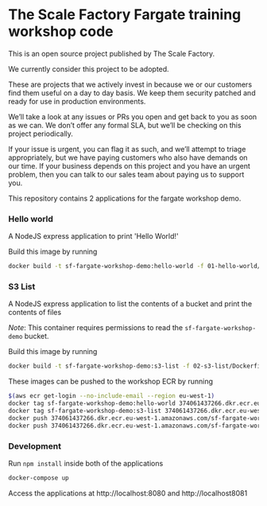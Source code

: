 # The Scale Factory Fargate training workshop code

This is an open source project published by The Scale Factory.

We currently consider this project to be adopted.

These are projects that we actively invest in because we or our customers find
them useful on a day to day basis. We keep them security patched and ready for
use in production environments.

We’ll take a look at any issues or PRs you open and get back to you as soon as
we can. We don’t offer any formal SLA, but we’ll be checking on this project
periodically.

If your issue is urgent, you can flag it as such, and we’ll attempt to triage
appropriately, but we have paying customers who also have demands on our time.
If your business depends on this project and you have an urgent problem, then
you can talk to our sales team about paying us to support you.

This repository contains 2 applications for the fargate workshop demo.

### Hello world

A NodeJS express application to print 'Hello World!'

Build this image by running

```sh
docker build -t sf-fargate-workshop-demo:hello-world -f 01-hello-world/Dockerfile 01-hello-world
```

### S3 List

A NodeJS express application to list the contents of a bucket and print the contents of files

_Note_: This container requires permissions to read the `sf-fargate-workshop-demo` bucket.

Build this image by running

```sh
docker build -t sf-fargate-workshop-demo:s3-list -f 02-s3-list/Dockerfile 02-s3-list
```

These images can be pushed to the workshop ECR by running

```sh
$(aws ecr get-login --no-include-email --region eu-west-1)
docker tag sf-fargate-workshop-demo:hello-world 374061437266.dkr.ecr.eu-west-1.amazonaws.com/sf-fargate-workshop-demo:hello-world
docker tag sf-fargate-workshop-demo:s3-list 374061437266.dkr.ecr.eu-west-1.amazonaws.com/sf-fargate-workshop-demo:s3-list
docker push 374061437266.dkr.ecr.eu-west-1.amazonaws.com/sf-fargate-workshop-demo:hello-world
docker push 374061437266.dkr.ecr.eu-west-1.amazonaws.com/sf-fargate-workshop-demo:s3-list
```

### Development

Run `npm install` inside both of the applications

```sh
docker-compose up
```

Access the applications at http://localhost:8080 and http://localhost8081
